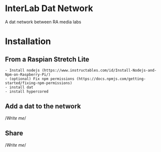# InterLab Dat Network

A dat network between RA media labs


# Installation

## From a Raspian Stretch Lite
	- Install nodejs (https://www.instructables.com/id/Install-Nodejs-and-Npm-on-Raspberry-Pi/)
	- (optional) Fix npm permissions (https://docs.npmjs.com/getting-started/fixing-npm-permissions)
	- install dat
	- install hypercored

## Add a dat to the network

/*Write me*/

## Share

/*Write me*/
